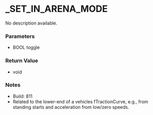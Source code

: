 # _SET_IN_ARENA_MODE

No description available.

### Parameters
* BOOL toggle

### Return Value
* void

### Notes
* Build: 811
* Related to the lower-end of a vehicles fTractionCurve, e.g., from standing starts and acceleration from low/zero speeds.


